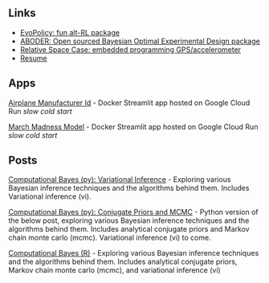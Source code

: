 ## Links

- [EvoPolicy: fun alt-RL package](https://github.com/smthzch/evopolicy)
- [ABODER: Open sourced Bayesian Optimal Experimental Design package](https://github.com/ncx-co/aboder)
- [Relative Space Case: embedded programming GPS/accelerometer](https://github.com/smthzch/relative-space-case)
- [Resume](resume.md)

## Apps

[Airplane Manufacturer Id](https://air-id-2ivit2kv6q-uc.a.run.app) - Docker Streamlit app hosted on Google Cloud Run *slow cold start*

[March Madness Model](https://march-madness-327pch26ba-uc.a.run.app) - Docker Streamlit app hosted on Google Cloud Run *slow cold start*

## Posts

[Computational Bayes (py): Variational Inference](posts/vi_py.html) - Exploring various Bayesian inference techniques and the algorithms behind them. Includes Variational inference (vi).

[Computational Bayes (py): Conjugate Priors and MCMC](posts/conjugate-mcmc_py.html) - Python version of the below post, exploring various Bayesian inference techniques and the algorithms behind them. Includes analytical conjugate priors and Markov chain monte carlo (mcmc). Variational inference (vi) to come.

[Computational Bayes (R)](posts/computational_bayes.html) - Exploring various Bayesian inference techniques and the algorithms behind them. Includes analytical conjugate priors, Markov chain monte carlo (mcmc), and variational inference (vi)

